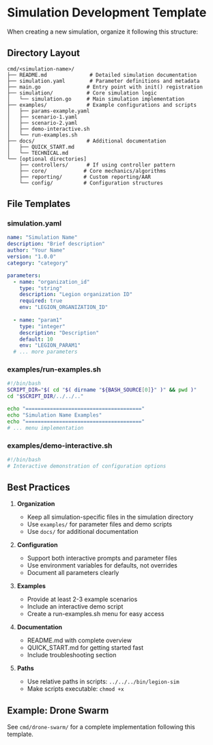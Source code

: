# Simulation Development Template

When creating a new simulation, organize it following this structure:

## Directory Layout

```
cmd/<simulation-name>/
├── README.md              # Detailed simulation documentation
├── simulation.yaml        # Parameter definitions and metadata
├── main.go               # Entry point with init() registration
├── simulation/           # Core simulation logic
│   └── simulation.go     # Main simulation implementation
├── examples/             # Example configurations and scripts
│   ├── params-example.yaml
│   ├── scenario-1.yaml
│   ├── scenario-2.yaml
│   ├── demo-interactive.sh
│   └── run-examples.sh
├── docs/                 # Additional documentation
│   ├── QUICK_START.md
│   └── TECHNICAL.md
└── [optional directories]
    ├── controllers/      # If using controller pattern
    ├── core/            # Core mechanics/algorithms
    ├── reporting/       # Custom reporting/AAR
    └── config/          # Configuration structures
```

## File Templates

### simulation.yaml
```yaml
name: "Simulation Name"
description: "Brief description"
author: "Your Name"
version: "1.0.0"
category: "category"

parameters:
  - name: "organization_id"
    type: "string"
    description: "Legion organization ID"
    required: true
    env: "LEGION_ORGANIZATION_ID"
  
  - name: "param1"
    type: "integer"
    description: "Description"
    default: 10
    env: "LEGION_PARAM1"
  # ... more parameters
```

### examples/run-examples.sh
```bash
#!/bin/bash
SCRIPT_DIR="$( cd "$( dirname "${BASH_SOURCE[0]}" )" && pwd )"
cd "$SCRIPT_DIR/../../.."

echo "======================================"
echo "Simulation Name Examples"
echo "======================================"
# ... menu implementation
```

### examples/demo-interactive.sh
```bash
#!/bin/bash
# Interactive demonstration of configuration options
```

## Best Practices

1. **Organization**
   - Keep all simulation-specific files in the simulation directory
   - Use `examples/` for parameter files and demo scripts
   - Use `docs/` for additional documentation

2. **Configuration**
   - Support both interactive prompts and parameter files
   - Use environment variables for defaults, not overrides
   - Document all parameters clearly

3. **Examples**
   - Provide at least 2-3 example scenarios
   - Include an interactive demo script
   - Create a run-examples.sh menu for easy access

4. **Documentation**
   - README.md with complete overview
   - QUICK_START.md for getting started fast
   - Include troubleshooting section

5. **Paths**
   - Use relative paths in scripts: `../../../bin/legion-sim`
   - Make scripts executable: `chmod +x`

## Example: Drone Swarm

See `cmd/drone-swarm/` for a complete implementation following this template.